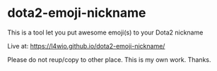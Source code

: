 # dota2-emoji-nickname
This is a tool let you put awesome emoji(s) to your Dota2 nickname 


Live at: https://l4wio.github.io/dota2-emoji-nickname/

Please do not reup/copy to other place. This is my own work.
Thanks.
